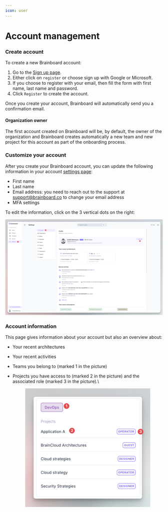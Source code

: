 ```yaml
---
icon: user
---
```


# Account management

### Create account

To create a new Brainboard account:

1. Go to the [Sign up page](https://app.brainboard.co/register).
2. Either click on `register` or choose sign up with Google or Microsoft.
3. If you choose to register with your email, then fill the form with first name, last name and password.
4. Click `Register` to create the account.

Once you create your account, Brainboard will automatically send you a confirmation email.

#### Organization owner

The first account created on Brainboard will be, by default, the owner of the organization and Brainboard creates automatically a new team and new project for this account as part of the onboarding process.

### Customize your account

After you create your Brainboard account, you can update the following information in your account [settings page](https://app.brainboard.co/settings/my-profile):

* First name
* Last name
* Email address: you need to reach out to the support at support@brainboard.co to change your email address
* MFA settings

To edit the information, click on the 3 vertical dots on the right:

![Account page](<../.gitbook/assets/CleanShot 2025-04-11 at 14.56.52@2x.png>)

### Account information

This page gives information about your account but also an overview about:

* Your recent architectures
* Your recent activities
* Teams you belong to (marked 1 in the picture)
*   Projects you have access to (marked 2 in the picture) and the associated role (marked 3 in the picture).\


    <figure><img src="../.gitbook/assets/CleanShot 2025-04-11 at 15.17.59@2x.png" alt=""><figcaption></figcaption></figure>
